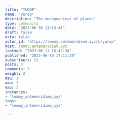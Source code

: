 ```yaml
---
title: "YUROP" 
name: "yurop"
description: "The europeaniest of places"
type: community
date: "2023-06-30 13:13:41"
draft: false
nsfw: false
actor_id: "https://lemmy.antemeridiem.xyz/c/yurop"
host: lemmy.antemeridiem.xyz
lastmod: "2023-06-11 16:42:34"
published: "2023-06-10 17:11:28"
subscribers: 53
posts: 3
comments: 3
weight: 3
dau: 1
wau: 2
mau: 2
instances:
- "lemmy_antemeridiem_xyz"
tags: 
- "lemmy_antemeridiem_xyz"

---
```

